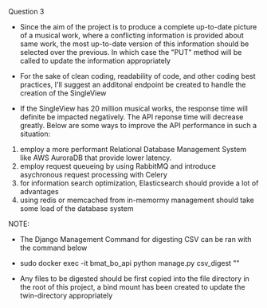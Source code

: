 Question 3
* Since the aim of the project is to produce a complete up-to-date picture of a musical work, where a conflicting information is provided about same work, the most up-to-date version of this information should be selected over the previous. In which case the "PUT" method will be called to update the information appropriately

* For the sake of clean coding, readability of code, and other coding best practices, I'll suggest an additonal endpoint be created to handle the creation of the SingleView

* If the SingleView has 20 million musical works, the response time will definite be impacted negatively. The API reponse time will decrease greatly. Below are some ways to improve the API performance in such a situation:
1. employ a more performant Relational Database Management System like AWS AuroraDB that provide lower latency.
2. employ request queueing by using RabbitMQ and introduce asychronous request processing with Celery
3. for information search optimization, Elasticsearch should provide a lot of advantages
4. using redis or memcached from in-memormy management should take some load of the database system

NOTE:
* The Django Management Command for digesting CSV can be ran with the command below
- sudo docker exec -it bmat_bo_api python manage.py csv_digest "<file path>"
* Any files to be digested should be first copied into the file directory in the root of this project, a bind mount has been created to update the twin-directory appropriately

